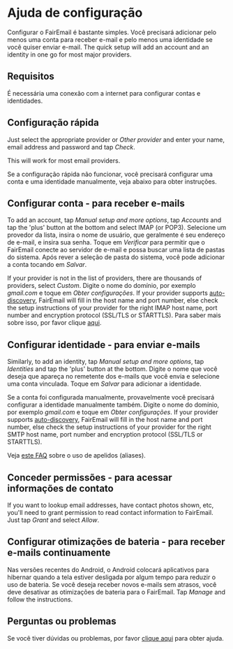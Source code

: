 # Ajuda de configuração

Configurar o FairEmail é bastante simples. Você precisará adicionar pelo menos uma conta para receber e-mail e pelo menos uma identidade se você quiser enviar e-mail. The quick setup will add an account and an identity in one go for most major providers.

## Requisitos

É necessária uma conexão com a internet para configurar contas e identidades.

## Configuração rápida

Just select the appropriate provider or *Other provider* and enter your name, email address and password and tap *Check*.

This will work for most email providers.

Se a configuração rápida não funcionar, você precisará configurar uma conta e uma identidade manualmente, veja abaixo para obter instruções.

## Configurar conta - para receber e-mails

To add an account, tap *Manual setup and more options*, tap *Accounts* and tap the 'plus' button at the bottom and select IMAP (or POP3). Selecione um provedor da lista, insira o nome de usuário, que geralmente é seu endereço de e-mail, e insira sua senha. Toque em *Verificar* para permitir que o FairEmail conecte ao servidor de e-mail e possa buscar uma lista de pastas do sistema. Após rever a seleção de pasta do sistema, você pode adicionar a conta tocando em *Salvar*.

If your provider is not in the list of providers, there are thousands of providers, select *Custom*. Digite o nome do domínio, por exemplo *gmail.com* e toque em *Obter configurações*. If your provider supports [auto-discovery](https://tools.ietf.org/html/rfc6186), FairEmail will fill in the host name and port number, else check the setup instructions of your provider for the right IMAP host name, port number and encryption protocol (SSL/TLS or STARTTLS). Para saber mais sobre isso, por favor clique [aqui](https://github.com/M66B/FairEmail/blob/master/FAQ.md#authorizing-accounts).

## Configurar identidade - para enviar e-mails

Similarly, to add an identity, tap *Manual setup and more options*, tap *Identities* and tap the 'plus' button at the bottom. Digite o nome que você deseja que apareça no remetente dos e-mails que você envia e selecione uma conta vinculada. Toque em *Salvar* para adicionar a identidade.

Se a conta foi configurada manualmente, provavelmente você precisará configurar a identidade manualmente também. Digite o nome do domínio, por exemplo *gmail.com* e toque em *Obter configurações*. If your provider supports [auto-discovery](https://tools.ietf.org/html/rfc6186), FairEmail will fill in the host name and port number, else check the setup instructions of your provider for the right SMTP host name, port number and encryption protocol (SSL/TLS or STARTTLS).

Veja [este FAQ](https://github.com/M66B/FairEmail/blob/master/FAQ.md#FAQ9) sobre o uso de apelidos (aliases).

## Conceder permissões - para acessar informações de contato

If you want to lookup email addresses, have contact photos shown, etc, you'll need to grant permission to read contact information to FairEmail. Just tap *Grant* and select *Allow*.

## Configurar otimizações de bateria - para receber e-mails continuamente

Nas versões recentes do Android, o Android colocará aplicativos para hibernar quando a tela estiver desligada por algum tempo para reduzir o uso de bateria. Se você deseja receber novos e-mails sem atrasos, você deve desativar as otimizações de bateria para o FairEmail. Tap *Manage* and follow the instructions.

## Perguntas ou problemas

Se você tiver dúvidas ou problemas, por favor [clique aqui](https://github.com/M66B/FairEmail/blob/master/FAQ.md) para obter ajuda.